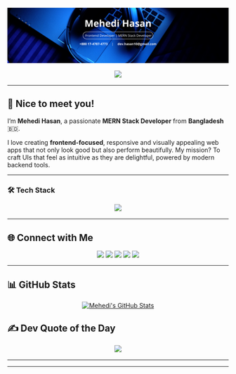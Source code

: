 <!-- 🔵 Banner Image -->
<p align="center">
  <img src="./Banner.png" alt="Blue Corporate LinkedIn Banner" />
</p>

<!-- 🧠 Typing Header -->
<p align="center">
  <img src="https://readme-typing-svg.herokuapp.com?font=Fira+Code&pause=1000&color=4A90E2&center=true&width=600&lines=MERN+Stack+Developer+💻;Frontend+Enthusiast+🎨;Open+Source+Lover+🌍;Building+Pixel-Perfect+UI+✨" />
</p>

---

## 👋 Nice to meet you!

I’m **Mehedi Hasan**, a passionate **MERN Stack Developer** from **Bangladesh** 🇧🇩.

I love creating **frontend-focused**, responsive and visually appealing web apps that not only look good but also perform beautifully. My mission? To craft UIs that feel as intuitive as they are delightful, powered by modern backend tools.

---

### 🛠️ Tech Stack

<p align="center">
  <img src="https://skillicons.dev/icons?i=html,css,js,react,next,tailwind,nodejs,express,mongodb,vite,git,github,vercel,netlify,firebase" />
</p>

---

## 🌐 Connect with Me

<p align="center">
  <a href="https://facebook.com/hasancodex"><img src="https://img.shields.io/badge/Facebook-1877F2?style=for-the-badge&logo=facebook&logoColor=white"/></a>
  <a href="https://linkedin.com/in/hasancodex"><img src="https://img.shields.io/badge/LinkedIn-0077B5?style=for-the-badge&logo=linkedin&logoColor=white"/></a>
  <a href="https://instagram.com/hasancodex"><img src="https://img.shields.io/badge/Instagram-E4405F?style=for-the-badge&logo=instagram&logoColor=white"/></a>
  <a href="https://x.com/hasancodex"><img src="https://img.shields.io/badge/X-000000?style=for-the-badge&logo=x&logoColor=white"/></a>
  <a href="mailto:dev.hasan10@gmail.com"><img src="https://img.shields.io/badge/Email-D14836?style=for-the-badge&logo=gmail&logoColor=white"/></a>
</p>

---

## 📊 GitHub Stats

<p align="center">
  <a href="https://awesome-github-stats.azurewebsites.net/index.html??cardType=octocat&theme=synthwave">
    <img alt="Mehedi's GitHub Stats" src="https://awesome-github-stats.azurewebsites.net/user-stats/hasancodex?cardType=octocat&theme=synthwave&preferLogin=false&Title=F5F5F5&Background=0D1117&Ring=F5F5F5&Text=F5F5F5&Border=F5F5F5" />
  </a>
</p>



## ✍️ Dev Quote of the Day

<p align="center">
  <img src="https://quotes-github-readme.vercel.app/api?type=horizontal&theme=radical" />
</p>

---



---


<!-- Proudly styled and crafted with 💙 by Mehedi Hasan -->
